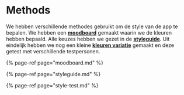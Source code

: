# Methods

We hebben verschillende methodes gebruikt om de style van de app te bepalen. We hebben een [**moodboard**](moodboard.md) gemaakt waarin we de kleuren hebben bepaald. Alle keuzes hebben we gezet in de [**styleguide**](styleguide.md). Uit eindelijk hebben we nog een kleine [**kleuren variatie**](style-test.md) gemaakt en deze getest met verschillende testpersonen.

{% page-ref page="moodboard.md" %}

{% page-ref page="styleguide.md" %}

{% page-ref page="style-test.md" %}

